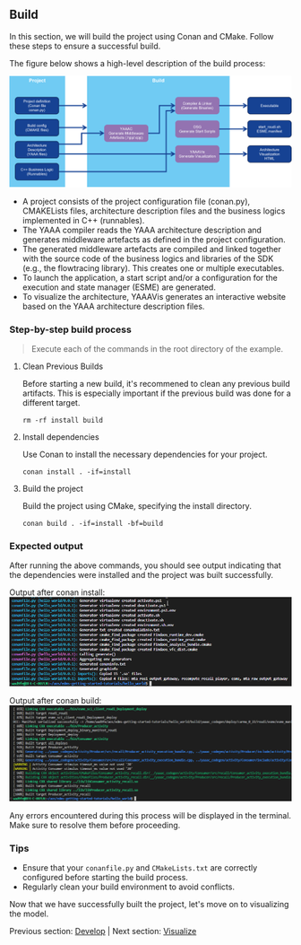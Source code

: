 ## Build

In this section, we will build the project using Conan and 
CMake. Follow these steps to ensure a successful build.

The figure below shows a high-level description of the build process:

![Build a project.](../res_readme/build_overview_v1.png)

* A project consists of the project configuration file (conan.py), CMAKELists files, architecture description files and the business logics implemented in C++ (runnables).
* The YAAA compiler reads the YAAA architecture description and generates middleware artefacts as defined in the project configuration.
* The generated middleware artefacts are compiled and linked together with the source code of the business logics and libraries of the SDK (e.g., the flowtracing library). This creates one or multiple executables.
* To launch the application, a start script and/or a configuration for the execution and state manager (ESME) are generated.
* To visualize the architecture, YAAAVis generates an interactive website based on the YAAA architecture description files. 

### Step-by-step build process

>Execute each of the commands in the root directory of the example.

1. Clean Previous Builds

    Before starting a new build, it's recommened to clean any previous build artifacts. This is especially important if the previous build was done for a different target.

    ```
    rm -rf install build 
    ```

2. Install dependencies

    Use Conan to install the necessary dependencies for your project.

    ```
    conan install . -if=install 
    ```

3. Build the project

    Build the project using CMake, specifying the install directory.

    ```
    conan build . -if=install -bf=build 
    ```

### Expected output

After running the above commands, you should see output indicating that the dependencies were installed and the project was built successfully.

Output after conan install:
![Output after conan install.](../res_readme/output_conan_install.png)

Output after conan build:
![Output after conan build.](../res_readme/output_conan_build.png)

Any errors encountered during this process will be displayed in the terminal. Make sure to resolve them before proceeding.

### Tips

- Ensure that your `conanfile.py` and `CMakeLists.txt` are correctly configured before starting the build process.
- Regularly clean your build environment to avoid conflicts.

Now that we have successfully built the project, let's move on to visualizing the model.

Previous section: [Develop](2-develop.md) | Next section: [Visualize](5-visualize.md)
